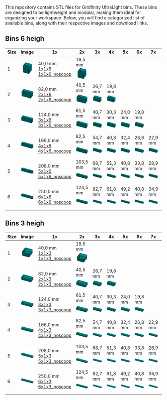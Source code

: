 This repository contains STL files for Gridfinity UltraLight bins. These bins are designed to be lightweight and modular, making them ideal for organizing your workspace. Below, you will find a categorized list of available bins, along with their respective images and download links.
## Bins 6 heigh

| Size | Image                                | 1x                                                                                                                                                                          | 2x                                                                                                           | 3x                                                                                                           | 4x                                                                                                           | 5x                                                                                                           | 6x                                                                                                           | 7x                                                                                                           | 8x                                                                                                           | 9x                                                                                                           | 10x                                                                                                            |
|------|--------------------------------------|-----------------------------------------------------------------------------------------------------------------------------------------------------------------------------|--------------------------------------------------------------------------------------------------------------|--------------------------------------------------------------------------------------------------------------|--------------------------------------------------------------------------------------------------------------|--------------------------------------------------------------------------------------------------------------|--------------------------------------------------------------------------------------------------------------|--------------------------------------------------------------------------------------------------------------|--------------------------------------------------------------------------------------------------------------|--------------------------------------------------------------------------------------------------------------|----------------------------------------------------------------------------------------------------------------|
| 1    | ![Image](./Images/1x1x6_noscoop.png) | 40,0 mm<br>[1x1x6](https://zergie.github.io/gridfinity-UltraLight/STLs/1x1x6.stl)<br>[1x1x6_noscoop](https://zergie.github.io/gridfinity-UltraLight/STLs/1x1x6_noscoop.stl) | 19,5 mm<br>[![Image](./Images/1x1x6x2.png)](https://zergie.github.io/gridfinity-UltraLight/STLs/1x1x6x2.stl) |                                                                                                              |                                                                                                              |                                                                                                              |                                                                                                              |                                                                                                              |                                                                                                              |                                                                                                              |                                                                                                                |
| 2    | ![Image](./Images/2x1x6_noscoop.png) | 82,0 mm<br>[2x1x6](https://zergie.github.io/gridfinity-UltraLight/STLs/2x1x6.stl)<br>[2x1x6_noscoop](https://zergie.github.io/gridfinity-UltraLight/STLs/2x1x6_noscoop.stl) | 40,5 mm<br>[![Image](./Images/2x1x6x2.png)](https://zergie.github.io/gridfinity-UltraLight/STLs/2x1x6x2.stl) | 26,7 mm<br>[![Image](./Images/2x1x6x3.png)](https://zergie.github.io/gridfinity-UltraLight/STLs/2x1x6x3.stl) | 19,8 mm<br>[![Image](./Images/2x1x6x4.png)](https://zergie.github.io/gridfinity-UltraLight/STLs/2x1x6x4.stl) |                                                                                                              |                                                                                                              |                                                                                                              |                                                                                                              |                                                                                                              |                                                                                                                |
| 3    | ![Image](./Images/3x1x6_noscoop.png) | 124,0 mm<br>[3x1x6](https://zergie.github.io/gridfinity-UltraLight/STLs/3x1x6.stl)<br>[3x1x6_noscoop](https://zergie.github.io/gridfinity-UltraLight/STLs/3x1x6_noscoop.stl)| 61,5 mm<br>[![Image](./Images/3x1x6x2.png)](https://zergie.github.io/gridfinity-UltraLight/STLs/3x1x6x2.stl) | 40,7 mm<br>[![Image](./Images/3x1x6x3.png)](https://zergie.github.io/gridfinity-UltraLight/STLs/3x1x6x3.stl) | 30,3 mm<br>[![Image](./Images/3x1x6x4.png)](https://zergie.github.io/gridfinity-UltraLight/STLs/3x1x6x4.stl) | 24,0 mm<br>[![Image](./Images/3x1x6x5.png)](https://zergie.github.io/gridfinity-UltraLight/STLs/3x1x6x5.stl) | 19,8 mm<br>[![Image](./Images/3x1x6x6.png)](https://zergie.github.io/gridfinity-UltraLight/STLs/3x1x6x6.stl) |                                                                                                              |                                                                                                              |                                                                                                              |                                                                                                                |
| 4    | ![Image](./Images/4x1x6_noscoop.png) | 166,0 mm<br>[4x1x6](https://zergie.github.io/gridfinity-UltraLight/STLs/4x1x6.stl)<br>[4x1x6_noscoop](https://zergie.github.io/gridfinity-UltraLight/STLs/4x1x6_noscoop.stl)| 82,5 mm<br>[![Image](./Images/4x1x6x2.png)](https://zergie.github.io/gridfinity-UltraLight/STLs/4x1x6x2.stl) | 54,7 mm<br>[![Image](./Images/4x1x6x3.png)](https://zergie.github.io/gridfinity-UltraLight/STLs/4x1x6x3.stl) | 40,8 mm<br>[![Image](./Images/4x1x6x4.png)](https://zergie.github.io/gridfinity-UltraLight/STLs/4x1x6x4.stl) | 32,4 mm<br>[![Image](./Images/4x1x6x5.png)](https://zergie.github.io/gridfinity-UltraLight/STLs/4x1x6x5.stl) | 26,8 mm<br>[![Image](./Images/4x1x6x6.png)](https://zergie.github.io/gridfinity-UltraLight/STLs/4x1x6x6.stl) | 22,9 mm<br>[![Image](./Images/4x1x6x7.png)](https://zergie.github.io/gridfinity-UltraLight/STLs/4x1x6x7.stl) |                                                                                                              |                                                                                                              |                                                                                                                |
| 5    | ![Image](./Images/5x1x6_noscoop.png) | 208,0 mm<br>[5x1x6](https://zergie.github.io/gridfinity-UltraLight/STLs/5x1x6.stl)<br>[5x1x6_noscoop](https://zergie.github.io/gridfinity-UltraLight/STLs/5x1x6_noscoop.stl)| 103,5 mm<br>[![Image](./Images/5x1x6x2.png)](https://zergie.github.io/gridfinity-UltraLight/STLs/5x1x6x2.stl)| 68,7 mm<br>[![Image](./Images/5x1x6x3.png)](https://zergie.github.io/gridfinity-UltraLight/STLs/5x1x6x3.stl) | 51,3 mm<br>[![Image](./Images/5x1x6x4.png)](https://zergie.github.io/gridfinity-UltraLight/STLs/5x1x6x4.stl) | 40,8 mm<br>[![Image](./Images/5x1x6x5.png)](https://zergie.github.io/gridfinity-UltraLight/STLs/5x1x6x5.stl) | 33,8 mm<br>[![Image](./Images/5x1x6x6.png)](https://zergie.github.io/gridfinity-UltraLight/STLs/5x1x6x6.stl) | 28,9 mm<br>[![Image](./Images/5x1x6x7.png)](https://zergie.github.io/gridfinity-UltraLight/STLs/5x1x6x7.stl) | 25,1 mm<br>[![Image](./Images/5x1x6x8.png)](https://zergie.github.io/gridfinity-UltraLight/STLs/5x1x6x8.stl) | 22,2 mm<br>[![Image](./Images/5x1x6x9.png)](https://zergie.github.io/gridfinity-UltraLight/STLs/5x1x6x9.stl) | 19,9 mm<br>[![Image](./Images/5x1x6x10.png)](https://zergie.github.io/gridfinity-UltraLight/STLs/5x1x6x10.stl) |
| 6    | ![Image](./Images/6x1x6_noscoop.png) | 250,0 mm<br>[6x1x6](https://zergie.github.io/gridfinity-UltraLight/STLs/6x1x6.stl)<br>[6x1x6_noscoop](https://zergie.github.io/gridfinity-UltraLight/STLs/6x1x6_noscoop.stl)| 124,5 mm<br>[![Image](./Images/6x1x6x2.png)](https://zergie.github.io/gridfinity-UltraLight/STLs/6x1x6x2.stl)| 82,7 mm<br>[![Image](./Images/6x1x6x3.png)](https://zergie.github.io/gridfinity-UltraLight/STLs/6x1x6x3.stl) | 61,8 mm<br>[![Image](./Images/6x1x6x4.png)](https://zergie.github.io/gridfinity-UltraLight/STLs/6x1x6x4.stl) | 49,2 mm<br>[![Image](./Images/6x1x6x5.png)](https://zergie.github.io/gridfinity-UltraLight/STLs/6x1x6x5.stl) | 40,8 mm<br>[![Image](./Images/6x1x6x6.png)](https://zergie.github.io/gridfinity-UltraLight/STLs/6x1x6x6.stl) | 34,9 mm<br>[![Image](./Images/6x1x6x7.png)](https://zergie.github.io/gridfinity-UltraLight/STLs/6x1x6x7.stl) | 30,4 mm<br>[![Image](./Images/6x1x6x8.png)](https://zergie.github.io/gridfinity-UltraLight/STLs/6x1x6x8.stl) | 26,9 mm<br>[![Image](./Images/6x1x6x9.png)](https://zergie.github.io/gridfinity-UltraLight/STLs/6x1x6x9.stl) | 24,1 mm<br>[![Image](./Images/6x1x6x10.png)](https://zergie.github.io/gridfinity-UltraLight/STLs/6x1x6x10.stl) |

## Bins 3 heigh

| Size | Image                                | 1x                                                                                                                                                                          | 2x                                                                                                           | 3x                                                                                                           | 4x                                                                                                           | 5x                                                                                                           | 6x                                                                                                           | 7x                                                                                                           | 8x                                                                                                           | 9x                                                                                                           | 10x                                                                                                            |
|------|--------------------------------------|-----------------------------------------------------------------------------------------------------------------------------------------------------------------------------|--------------------------------------------------------------------------------------------------------------|--------------------------------------------------------------------------------------------------------------|--------------------------------------------------------------------------------------------------------------|--------------------------------------------------------------------------------------------------------------|--------------------------------------------------------------------------------------------------------------|--------------------------------------------------------------------------------------------------------------|--------------------------------------------------------------------------------------------------------------|--------------------------------------------------------------------------------------------------------------|----------------------------------------------------------------------------------------------------------------|
| 1    | ![Image](./Images/1x1x3_noscoop.png) | 40,0 mm<br>[1x1x3](https://zergie.github.io/gridfinity-UltraLight/STLs/1x1x3.stl)<br>[1x1x3_noscoop](https://zergie.github.io/gridfinity-UltraLight/STLs/1x1x3_noscoop.stl) | 19,5 mm<br>[![Image](./Images/1x1x3x2.png)](https://zergie.github.io/gridfinity-UltraLight/STLs/1x1x3x2.stl) |                                                                                                              |                                                                                                              |                                                                                                              |                                                                                                              |                                                                                                              |                                                                                                              |                                                                                                              |                                                                                                                |
| 2    | ![Image](./Images/2x1x3_noscoop.png) | 82,0 mm<br>[2x1x3](https://zergie.github.io/gridfinity-UltraLight/STLs/2x1x3.stl)<br>[2x1x3_noscoop](https://zergie.github.io/gridfinity-UltraLight/STLs/2x1x3_noscoop.stl) | 40,5 mm<br>[![Image](./Images/2x1x3x2.png)](https://zergie.github.io/gridfinity-UltraLight/STLs/2x1x3x2.stl) | 26,7 mm<br>[![Image](./Images/2x1x3x3.png)](https://zergie.github.io/gridfinity-UltraLight/STLs/2x1x3x3.stl) | 19,8 mm<br>[![Image](./Images/2x1x3x4.png)](https://zergie.github.io/gridfinity-UltraLight/STLs/2x1x3x4.stl) |                                                                                                              |                                                                                                              |                                                                                                              |                                                                                                              |                                                                                                              |                                                                                                                |
| 3    | ![Image](./Images/3x1x3_noscoop.png) | 124,0 mm<br>[3x1x3](https://zergie.github.io/gridfinity-UltraLight/STLs/3x1x3.stl)<br>[3x1x3_noscoop](https://zergie.github.io/gridfinity-UltraLight/STLs/3x1x3_noscoop.stl)| 61,5 mm<br>[![Image](./Images/3x1x3x2.png)](https://zergie.github.io/gridfinity-UltraLight/STLs/3x1x3x2.stl) | 40,7 mm<br>[![Image](./Images/3x1x3x3.png)](https://zergie.github.io/gridfinity-UltraLight/STLs/3x1x3x3.stl) | 30,3 mm<br>[![Image](./Images/3x1x3x4.png)](https://zergie.github.io/gridfinity-UltraLight/STLs/3x1x3x4.stl) | 24,0 mm<br>[![Image](./Images/3x1x3x5.png)](https://zergie.github.io/gridfinity-UltraLight/STLs/3x1x3x5.stl) | 19,8 mm<br>[![Image](./Images/3x1x3x6.png)](https://zergie.github.io/gridfinity-UltraLight/STLs/3x1x3x6.stl) |                                                                                                              |                                                                                                              |                                                                                                              |                                                                                                                |
| 4    | ![Image](./Images/4x1x3_noscoop.png) | 166,0 mm<br>[4x1x3](https://zergie.github.io/gridfinity-UltraLight/STLs/4x1x3.stl)<br>[4x1x3_noscoop](https://zergie.github.io/gridfinity-UltraLight/STLs/4x1x3_noscoop.stl)| 82,5 mm<br>[![Image](./Images/4x1x3x2.png)](https://zergie.github.io/gridfinity-UltraLight/STLs/4x1x3x2.stl) | 54,7 mm<br>[![Image](./Images/4x1x3x3.png)](https://zergie.github.io/gridfinity-UltraLight/STLs/4x1x3x3.stl) | 40,8 mm<br>[![Image](./Images/4x1x3x4.png)](https://zergie.github.io/gridfinity-UltraLight/STLs/4x1x3x4.stl) | 32,4 mm<br>[![Image](./Images/4x1x3x5.png)](https://zergie.github.io/gridfinity-UltraLight/STLs/4x1x3x5.stl) | 26,8 mm<br>[![Image](./Images/4x1x3x6.png)](https://zergie.github.io/gridfinity-UltraLight/STLs/4x1x3x6.stl) | 22,9 mm<br>[![Image](./Images/4x1x3x7.png)](https://zergie.github.io/gridfinity-UltraLight/STLs/4x1x3x7.stl) |                                                                                                              |                                                                                                              |                                                                                                                |
| 5    | ![Image](./Images/5x1x3_noscoop.png) | 208,0 mm<br>[5x1x3](https://zergie.github.io/gridfinity-UltraLight/STLs/5x1x3.stl)<br>[5x1x3_noscoop](https://zergie.github.io/gridfinity-UltraLight/STLs/5x1x3_noscoop.stl)| 103,5 mm<br>[![Image](./Images/5x1x3x2.png)](https://zergie.github.io/gridfinity-UltraLight/STLs/5x1x3x2.stl)| 68,7 mm<br>[![Image](./Images/5x1x3x3.png)](https://zergie.github.io/gridfinity-UltraLight/STLs/5x1x3x3.stl) | 51,3 mm<br>[![Image](./Images/5x1x3x4.png)](https://zergie.github.io/gridfinity-UltraLight/STLs/5x1x3x4.stl) | 40,8 mm<br>[![Image](./Images/5x1x3x5.png)](https://zergie.github.io/gridfinity-UltraLight/STLs/5x1x3x5.stl) | 33,8 mm<br>[![Image](./Images/5x1x3x6.png)](https://zergie.github.io/gridfinity-UltraLight/STLs/5x1x3x6.stl) | 28,9 mm<br>[![Image](./Images/5x1x3x7.png)](https://zergie.github.io/gridfinity-UltraLight/STLs/5x1x3x7.stl) | 25,1 mm<br>[![Image](./Images/5x1x3x8.png)](https://zergie.github.io/gridfinity-UltraLight/STLs/5x1x3x8.stl) | 22,2 mm<br>[![Image](./Images/5x1x3x9.png)](https://zergie.github.io/gridfinity-UltraLight/STLs/5x1x3x9.stl) | 19,9 mm<br>[![Image](./Images/5x1x3x10.png)](https://zergie.github.io/gridfinity-UltraLight/STLs/5x1x3x10.stl) |
| 6    | ![Image](./Images/6x1x3_noscoop.png) | 250,0 mm<br>[6x1x3](https://zergie.github.io/gridfinity-UltraLight/STLs/6x1x3.stl)<br>[6x1x3_noscoop](https://zergie.github.io/gridfinity-UltraLight/STLs/6x1x3_noscoop.stl)| 124,5 mm<br>[![Image](./Images/6x1x3x2.png)](https://zergie.github.io/gridfinity-UltraLight/STLs/6x1x3x2.stl)| 82,7 mm<br>[![Image](./Images/6x1x3x3.png)](https://zergie.github.io/gridfinity-UltraLight/STLs/6x1x3x3.stl) | 61,8 mm<br>[![Image](./Images/6x1x3x4.png)](https://zergie.github.io/gridfinity-UltraLight/STLs/6x1x3x4.stl) | 49,2 mm<br>[![Image](./Images/6x1x3x5.png)](https://zergie.github.io/gridfinity-UltraLight/STLs/6x1x3x5.stl) | 40,8 mm<br>[![Image](./Images/6x1x3x6.png)](https://zergie.github.io/gridfinity-UltraLight/STLs/6x1x3x6.stl) | 34,9 mm<br>[![Image](./Images/6x1x3x7.png)](https://zergie.github.io/gridfinity-UltraLight/STLs/6x1x3x7.stl) | 30,4 mm<br>[![Image](./Images/6x1x3x8.png)](https://zergie.github.io/gridfinity-UltraLight/STLs/6x1x3x8.stl) | 26,9 mm<br>[![Image](./Images/6x1x3x9.png)](https://zergie.github.io/gridfinity-UltraLight/STLs/6x1x3x9.stl) | 24,1 mm<br>[![Image](./Images/6x1x3x10.png)](https://zergie.github.io/gridfinity-UltraLight/STLs/6x1x3x10.stl) |

